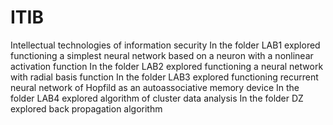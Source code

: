# ITIB
Intellectual technologies of information security
In the folder LAB1 explored functioning a simplest neural network based on a neuron with a nonlinear activation function
In the folder LAB2 explored functioning a neural network with radial basis function
In the folder LAB3 explored functioning recurrent neural network of Hopfild as an autoassociative memory device
In the folder LAB4 explored algorithm of cluster data analysis
In the folder DZ explored back propagation algorithm
